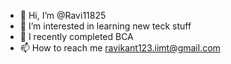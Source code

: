 - 👋 Hi, I’m @Ravi11825
- 👀 I’m interested in learning new teck stuff
- 🌱 I recently completed BCA
- 📫 How to reach me ravikant123.iimt@gmail.com

<!---
Ravi11825/Ravi11825 is a ✨ special ✨ repository because its `README.md` (this file) appears on your GitHub profile.
You can click the Preview link to take a look at your changes.
--->
